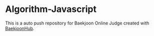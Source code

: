# Algorithm-Javascript
This is a auto push repository for Baekjoon Online Judge created with [BaekjoonHub](https://github.com/BaekjoonHub/BaekjoonHub).
